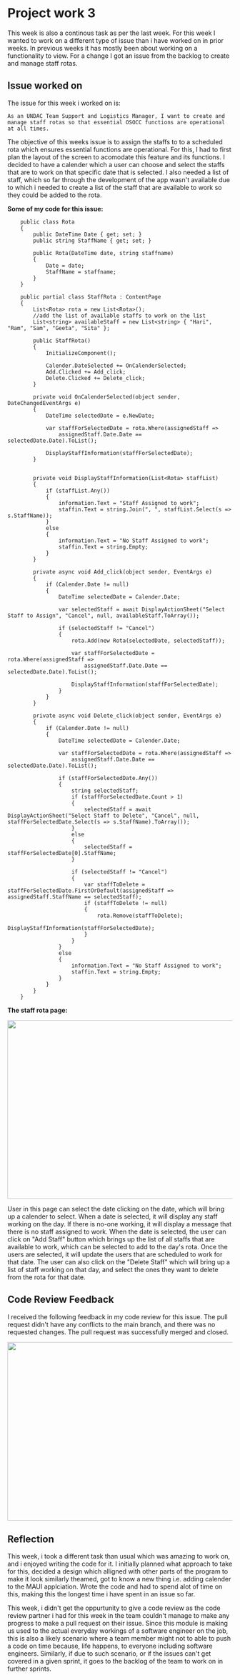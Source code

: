 # Project work 3

This week is also a continous task as per the last week. For this week I wanted to work on a different type of issue than i have worked on in prior weeks. 
In previous weeks it has mostly been about working on a functionality to view. For a change I got an issue from the backlog to create and manage staff rotas. 

## Issue worked on

The issue for this week i worked on is: 

```
As an UNDAC Team Support and Logistics Manager, I want to create and manage staff rotas so that essential OSOCC functions are operational at all times.
```

The objective of this weeks issue is to assign the staffs to to a scheduled rota which ensures essential functions are operational. For this, I had to first plan 
the layout of the screen to acomodate this feature and its functions. I decided to have a calender which a user can choose and select the staffs that are to work
 on that specific date that is selected. I also needed a list of staff, which so far through the development of the app wasn't available due to which i needed to
 create a list of the staff that are available to work so they could be added to the rota. 

__Some of my code for this issue:__

```
    public class Rota
    {
        public DateTime Date { get; set; }
        public string StaffName { get; set; }

        public Rota(DateTime date, string staffname)
        {
            Date = date;
            StaffName = staffname;
        }
    }

```

```
    public partial class StaffRota : ContentPage
    {
        List<Rota> rota = new List<Rota>();
        //add the list of available staffs to work on the list
        List<string> availableStaff = new List<string> { "Hari", "Ram", "Sam", "Geeta", "Sita" };

        public StaffRota()
        {
            InitializeComponent();

            Calender.DateSelected += OnCalenderSelected;
            Add.Clicked += Add_click;
            Delete.Clicked += Delete_click;
        }

        private void OnCalenderSelected(object sender, DateChangedEventArgs e)
        {
            DateTime selectedDate = e.NewDate;

            var staffForSelectedDate = rota.Where(assignedStaff =>
                assignedStaff.Date.Date == selectedDate.Date).ToList();

            DisplayStaffInformation(staffForSelectedDate);
        }


        private void DisplayStaffInformation(List<Rota> staffList)
        {
            if (staffList.Any())
            {
                information.Text = "Staff Assigned to work";
                staffin.Text = string.Join(", ", staffList.Select(s => s.StaffName));
            }
            else
            {
                information.Text = "No Staff Assigned to work";
                staffin.Text = string.Empty;
            }
        }

        private async void Add_click(object sender, EventArgs e)
        {
            if (Calender.Date != null)
            {
                DateTime selectedDate = Calender.Date;

                var selectedStaff = await DisplayActionSheet("Select Staff to Assign", "Cancel", null, availableStaff.ToArray());

                if (selectedStaff != "Cancel")
                {
                    rota.Add(new Rota(selectedDate, selectedStaff));

                    var staffForSelectedDate = rota.Where(assignedStaff =>
                        assignedStaff.Date.Date == selectedDate.Date).ToList();

                    DisplayStaffInformation(staffForSelectedDate);
                }
            }
        }

        private async void Delete_click(object sender, EventArgs e)
        {
            if (Calender.Date != null)
            {
                DateTime selectedDate = Calender.Date;

                var staffForSelectedDate = rota.Where(assignedStaff =>
                    assignedStaff.Date.Date == selectedDate.Date).ToList();

                if (staffForSelectedDate.Any())
                {
                    string selectedStaff;
                    if (staffForSelectedDate.Count > 1)
                    {
                        selectedStaff = await DisplayActionSheet("Select Staff to Delete", "Cancel", null, staffForSelectedDate.Select(s => s.StaffName).ToArray());
                    }
                    else
                    {
                        selectedStaff = staffForSelectedDate[0].StaffName;
                    }

                    if (selectedStaff != "Cancel")
                    {
                        var staffToDelete = staffForSelectedDate.FirstOrDefault(assignedStaff => assignedStaff.StaffName == selectedStaff);
                        if (staffToDelete != null)
                        {
                            rota.Remove(staffToDelete);
                            DisplayStaffInformation(staffForSelectedDate);
                        }
                    }
                }
                else
                {
                    information.Text = "No Staff Assigned to work";
                    staffin.Text = string.Empty;
                }
            }
        }
    }
```

__The staff rota page:__

<img src="https://github.com/Findaadi/Personal_Portfolio/blob/main/images/staffrotaPage.png" width="700" height="400">

User in this page can select the date clicking on the date, which will bring up a calender to select. When a date is selected, it will display any staff
working on the day. If there is no-one working, it will display a message that there is no staff assigned to work. When the date is selected, the user can
click on "Add Staff" button which brings up the list of all staffs that are available to work, which can be selected to add to the day's rota. Once the users are selected,
it will update the users that are scheduled to work for that date. The user can also click on the "Delete Staff" which will bring up a list of staff working on that day, and select
the ones they want to delete from the rota for that date. 

## Code Review Feedback

I received the following feedback in my code review for this issue. The pull request didn't have any conflicts to the main branch, and there was no requested changes. 
The pull request was successfully merged and closed. 

<img src="https://github.com/Findaadi/Personal_Portfolio/blob/main/images/merged10.png" width="700" height="400">

## Reflection

This week, i took a different task than usual which was amazing to work on, and i enjoyed writing the code for it. I initially planned what approach to take for this, 
decided a design which alligned with other parts of the program to make it look similarly theamed, got to know a new thing i.e. adding calender to the MAUI applciation. 
Wrote the code and had to spend alot of time on this, making this the longest time i have spent in an issue so far. 

This week, i didn't get the oppurtunity to give a code review as the code review partner i had for this week in the team couldn't manage to make any progress to make a pull request
on their issue. Since this module is making us used to the actual everyday workings of a software engineer on the job, this is also a likely scenario where a team member
might not to able to push a code on time because, life happens, to everyone including software engineers. 
Similarly, if due to such scenario, or if the issues can't get covered in a given sprint, it goes to the backlog of the team to work on in further sprints. 
